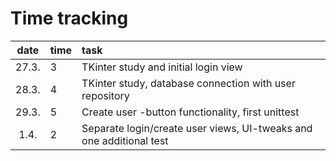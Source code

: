 # Time tracking

| date  | time | task  |
| :----:|:-----| :-----|
| 27.3. | 3    | TKinter study and initial login view |
| 28.3. | 4    | TKinter study, database connection with user repository |
| 29.3. | 5    | Create user -button functionality, first unittest |
| 1.4. | 2    | Separate login/create user views, UI-tweaks and one additional test |

